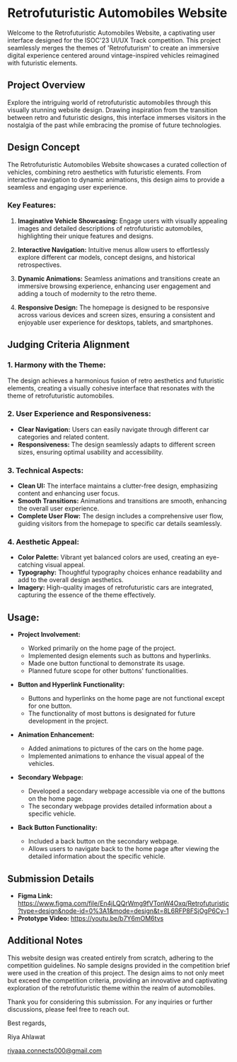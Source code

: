 # Retrofuturistic Automobiles Website

Welcome to the Retrofuturistic Automobiles Website, a captivating user interface designed for the ISOC'23 UI/UX Track competition. This project seamlessly merges the themes of 'Retrofuturism' to create an immersive digital experience centered around vintage-inspired vehicles reimagined with futuristic elements.

## Project Overview

Explore the intriguing world of retrofuturistic automobiles through this visually stunning website design. Drawing inspiration from the transition between retro and futuristic designs, this interface immerses visitors in the nostalgia of the past while embracing the promise of future technologies.

## Design Concept

The Retrofuturistic Automobiles Website showcases a curated collection of vehicles, combining retro aesthetics with futuristic elements. From interactive navigation to dynamic animations, this design aims to provide a seamless and engaging user experience.

### Key Features:

1. **Imaginative Vehicle Showcasing:** Engage users with visually appealing images and detailed descriptions of retrofuturistic automobiles, highlighting their unique features and designs.

2. **Interactive Navigation:** Intuitive menus allow users to effortlessly explore different car models, concept designs, and historical retrospectives.

3. **Dynamic Animations:** Seamless animations and transitions create an immersive browsing experience, enhancing user engagement and adding a touch of modernity to the retro theme.

4. **Responsive Design:** The homepage is designed to be responsive across various devices and screen sizes, ensuring a consistent and enjoyable user experience for desktops, tablets, and smartphones.

## Judging Criteria Alignment

### 1. **Harmony with the Theme:**
   The design achieves a harmonious fusion of retro aesthetics and futuristic elements, creating a visually cohesive interface that resonates with the theme of retrofuturistic automobiles.

### 2. **User Experience and Responsiveness:**
   - **Clear Navigation:** Users can easily navigate through different car categories and related content.
   - **Responsiveness:** The design seamlessly adapts to different screen sizes, ensuring optimal usability and accessibility.

### 3. **Technical Aspects:**
   - **Clean UI:** The interface maintains a clutter-free design, emphasizing content and enhancing user focus.
   - **Smooth Transitions:** Animations and transitions are smooth, enhancing the overall user experience.
   - **Complete User Flow:** The design includes a comprehensive user flow, guiding visitors from the homepage to specific car details seamlessly.

### 4. **Aesthetic Appeal:**
   - **Color Palette:** Vibrant yet balanced colors are used, creating an eye-catching visual appeal.
   - **Typography:** Thoughtful typography choices enhance readability and add to the overall design aesthetics.
   - **Imagery:** High-quality images of retrofuturistic cars are integrated, capturing the essence of the theme effectively.

## Usage:

- **Project Involvement:**
  - Worked primarily on the home page of the project.
  - Implemented design elements such as buttons and hyperlinks.
  - Made one button functional to demonstrate its usage.
  - Planned future scope for other buttons' functionalities.

- **Button and Hyperlink Functionality:**
  - Buttons and hyperlinks on the home page are not functional except for one button.
  - The functionality of most buttons is designated for future development in the project.

- **Animation Enhancement:**
  - Added animations to pictures of the cars on the home page.
  - Implemented animations to enhance the visual appeal of the vehicles.

- **Secondary Webpage:**
  - Developed a secondary webpage accessible via one of the buttons on the home page.
  - The secondary webpage provides detailed information about a specific vehicle.

- **Back Button Functionality:**
  - Included a back button on the secondary webpage.
  - Allows users to navigate back to the home page after viewing the detailed information about the specific vehicle.

## Submission Details

- **Figma Link:** https://www.figma.com/file/En4jLQQrWmg9fVTonW4Oxq/Retrofuturistic?type=design&node-id=0%3A1&mode=design&t=8L6RFP8FSjOgP6Cy-1
- **Prototype Video:** https://youtu.be/b7Y6mOM6tvs
  
## Additional Notes

This website design was created entirely from scratch, adhering to the competition guidelines. No sample designs provided in the competition brief were used in the creation of this project. The design aims to not only meet but exceed the competition criteria, providing an innovative and captivating exploration of the retrofuturistic theme within the realm of automobiles.

Thank you for considering this submission. For any inquiries or further discussions, please feel free to reach out.

Best regards,

Riya Ahlawat

riyaaa.connects000@gmail.com
